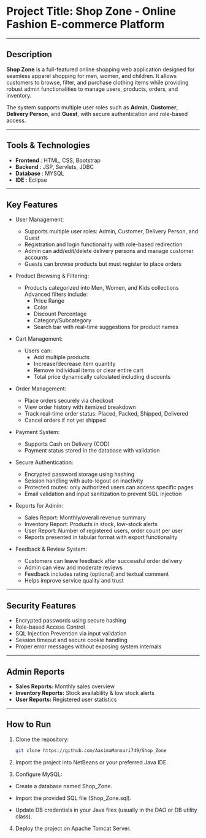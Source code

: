 # Project Title: Shop Zone - Online Fashion E-commerce Platform

---

##  Description

**Shop Zone** is a full-featured online shopping web application designed for seamless apparel shopping for men, women, and children. It allows customers to browse, filter, and purchase clothing items while providing robust admin functionalities to manage users, products, orders, and inventory.

The system supports multiple user roles such as **Admin**, **Customer**, **Delivery Person**, and **Guest**, with secure authentication and role-based access.

---


##  Tools & Technologies

- **Frontend** : HTML, CSS, Bootstrap 
- **Backend** : JSP, Servlets, JDBC
- **Database** : MYSQL
- **IDE** :  Eclipse  
---

##  Key Features
 - User Management:
   - Supports multiple user roles: Admin, Customer, Delivery Person, and Guest
   - Registration and login functionality with role-based redirection
   - Admin can add/edit/delete delivery persons and manage customer accounts
   - Guests can browse products but must register to place orders

- Product Browsing & Filtering:
  - Products categorized into Men, Women, and Kids collections
    Advanced filters include:
     - Price Range
     - Color
     - Discount Percentage
     - Category/Subcategory
     - Search bar with real-time suggestions for product names

 - Cart Management:
     - Users can:
         - Add multiple products
         - Increase/decrease item quantity
         - Remove individual items or clear entire cart
         - Total price dynamically calculated including discounts
- Order Management:
    - Place orders securely via checkout
    - View order history with itemized breakdown
    - Track real-time order status: Placed, Packed, Shipped, Delivered
    - Cancel orders if not yet shipped
- Payment System:
    - Supports Cash on Delivery (COD)
    - Payment status stored in the database with validation
-  Secure Authentication:
    - Encrypted password storage using hashing
    - Session handling with auto-logout on inactivity
    - Protected routes: only authorized users can access specific pages
    - Email validation and input sanitization to prevent SQL injection

- Reports for Admin:
   - Sales Report: Monthly/overall revenue summary
   - Inventory Report: Products in stock, low-stock alerts
   - User Report: Number of registered users, order count per user
   - Reports presented in tabular format with export functionality
- Feedback & Review System:
   - Customers can leave feedback after successful order delivery
   - Admin can view and moderate reviews
   - Feedback includes rating (optional) and textual comment
   - Helps improve service quality and trust


---

##  Security Features

-  Encrypted passwords using secure hashing
-  Role-based Access Control
-  SQL Injection Prevention via input validation
-  Session timeout and secure cookie handling
-  Proper error messages without exposing system internals

---

##  Admin Reports

-  **Sales Reports:** Monthly sales overview
-  **Inventory Reports:** Stock availability & low stock alerts
-  **User Reports:** Registered user statistics

---

##  How to Run

1. Clone the repository:
   ```bash
   git clone https://github.com/AasimaMansuri749/Shop_Zone
2. Import the project into NetBeans or your preferred Java IDE.

3. Configure MySQL:

  - Create a database named Shop_Zone.
   
  - Import the provided SQL file (Shop_Zone.sql).
   
  - Update DB credentials in your Java files (usually in the DAO or DB utility class).

4. Deploy the project on Apache Tomcat Server.


